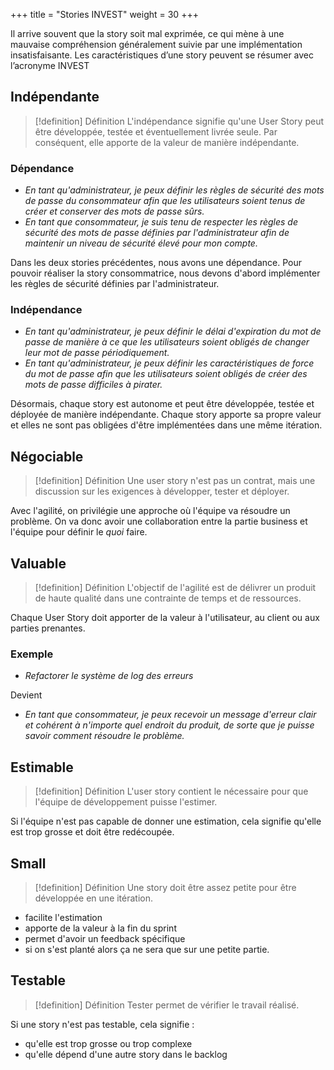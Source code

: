 +++
title = "Stories INVEST"
weight = 30
+++

Il arrive souvent que la story soit mal exprimée, ce qui mène à une mauvaise compréhension généralement suivie par une implémentation insatisfaisante. Les caractéristiques d’une story peuvent se
résumer avec l’acronyme INVEST

## Indépendante
> [!definition] Définition
> L'indépendance signifie qu'une User Story peut être développée, testée et éventuellement livrée seule. Par conséquent, elle apporte de la valeur de manière indépendante.


### Dépendance
- *En tant qu'administrateur, je peux définir les règles de sécurité des mots de passe du consommateur afin que les utilisateurs soient tenus de créer et conserver des mots de passe sûrs.*
- *En tant que consommateur, je suis tenu de respecter les règles de sécurité des mots de passe définies par l'administrateur afin de maintenir un niveau de sécurité élevé pour mon compte.*

Dans les deux stories précédentes, nous avons une dépendance. Pour pouvoir réaliser la story consommatrice, nous devons d'abord implémenter les règles de sécurité définies par l'administrateur.

### Indépendance
- *En tant qu'administrateur, je peux définir le délai d'expiration du mot de passe de manière à ce que les utilisateurs soient obligés de changer leur mot de passe périodiquement.*
- *En tant qu'administrateur, je peux définir les caractéristiques de force du mot de passe afin que les utilisateurs soient obligés de créer des mots de passe difficiles à pirater.*

Désormais, chaque story est autonome et peut être développée, testée et déployée de manière indépendante. Chaque story apporte sa propre valeur et elles ne sont pas obligées d'être implémentées dans une même itération.

## Négociable
> [!definition] Définition
> Une user story n'est pas un contrat, mais une discussion sur les exigences à développer, tester et déployer.

Avec l'agilité, on privilégie une approche où l'équipe va résoudre un problème. On va donc avoir une collaboration entre la partie business et l'équipe pour définir le *quoi* faire.

## Valuable
> [!definition] Définition
> L'objectif de l'agilité est de délivrer un produit de haute qualité dans une contrainte de temps et de ressources.

Chaque User Story doit apporter de la valeur à l'utilisateur, au client ou aux parties prenantes. 

### Exemple
- *Refactorer le système de log des erreurs*  
 
Devient  

- *En tant que consommateur, je peux recevoir un message d'erreur clair et cohérent à n'importe quel endroit du produit, de sorte que je puisse savoir comment résoudre le problème.*

## Estimable
> [!definition] Définition
> L'user story contient le nécessaire pour que l'équipe de développement puisse l'estimer.

Si l'équipe n'est pas capable de donner une estimation, cela signifie qu'elle est trop grosse et doit être redécoupée.

## Small
> [!definition] Définition
> Une story doit être assez petite pour être développée en une itération.

- facilite l'estimation
- apporte de la valeur à la fin du sprint
- permet d'avoir un feedback spécifique
- si on s'est planté alors ça ne sera que sur une petite partie.

## Testable
> [!definition] Définition
> Tester permet de vérifier le travail réalisé.

Si une story n'est pas testable, cela signifie :
- qu'elle est trop grosse ou trop complexe
- qu'elle dépend d'une autre story dans le backlog
